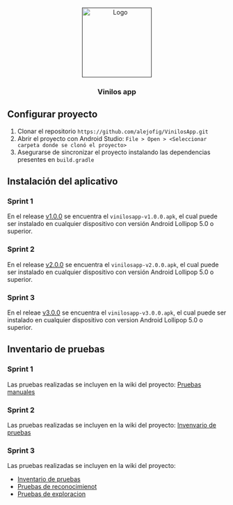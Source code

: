 
<br />
<div align="center">
  <a href="">
    <img src="https://user-images.githubusercontent.com/39011208/235379867-1fab1a9c-c9e8-4cd1-ae27-2a73d6983de7.png" alt="Logo" width="160" height="160">
  </a>

<h3 align="center">Vinilos app</h3>

</div>

## Configurar proyecto

1. Clonar el repositorio  ```https://github.com/alejofig/VinilosApp.git```
2. Abrir el proyecto con Android Studio:  ```File > Open > <Seleccionar carpeta donde se clonó el proyecto> ```
3. Asegurarse de  sincronizar el proyecto instalando las dependencias presentes en  ```build.gradle```

## Instalación del aplicativo
### Sprint 1
En el release [v1.0.0](https://github.com/alejofig/VinilosApp/releases/tag/v1.0.0) se encuentra el ```vinilosapp-v1.0.0.apk```, el cual puede ser instalado en cualquier dispositivo con versión Android  Lollipop 5.0 o superior.

### Sprint 2
En el release [v2.0.0](https://github.com/alejofig/VinilosApp/releases/tag/v2.0.0) se encuentra el ```vinilosapp-v2.0.0.apk```, el cual puede ser instalado en cualquier dispositivo con versión Android  Lollipop 5.0 o superior.

### Sprint 3
En el releae [v3.0.0](https://github.com/alejofig/VinilosApp/releases/tag/v3.0.0) se encuentra el ```vinilosapp-v3.0.0.apk```, el cual puede ser instalado en cualquier dispositivo con version Android Lollipop 5.0 o superior.

## Inventario de pruebas
### Sprint 1
Las pruebas realizadas se incluyen en la wiki del proyecto:  [Pruebas manuales](https://github.com/alejofig/VinilosApp/wiki/Inventario-de-Pruebas)

### Sprint 2
Las pruebas realizadas se incluyen en la wiki del proyecto:  [Invenvario de pruebas](https://github.com/alejofig/VinilosApp/wiki/Inventario-de-PruebasS2)

### Sprint 3
Las pruebas realizadas se incluyen en la wiki del proyecto: 
* [Inventario de pruebas](https://github.com/alejofig/VinilosApp/wiki/Inventario-de-PruebasS3)  
* [Pruebas de reconocimienot](https://github.com/alejofig/VinilosApp/wiki/Pruebas-reconocimiento-firebase)
* [Pruebas de exploracion](https://github.com/alejofig/VinilosApp/wiki/Pruebas-de-exploraci%C3%B3n-(Monkey))


